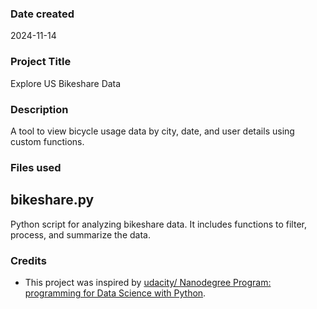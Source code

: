 ### Date created
2024-11-14

### Project Title
Explore US Bikeshare Data

### Description
A tool to view bicycle usage data by city, date, and user details using custom functions.

### Files used
## bikeshare.py
Python script for analyzing bikeshare data. It includes functions to filter, process, and summarize the data.


### Credits
* This project was inspired by [udacity/ Nanodegree Program: programming for Data Science with Python](https://www.udacity.com/enrollment/nd104).


